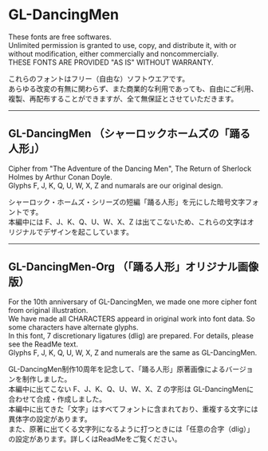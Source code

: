 # GL-DancingMen

These fonts are free softwares.\
Unlimited permission is granted to use, copy, and distribute it, with or without modification, either commercially and noncommercially.\
THESE FONTS ARE PROVIDED "AS IS" WITHOUT WARRANTY.

これらのフォントはフリー（自由な）ソフトウエアです。\
あらゆる改変の有無に関わらず、また商業的な利用であっても、自由にご利用、複製、再配布することができますが、全て無保証とさせていただきます。

******

## GL-DancingMen （シャーロックホームズの「踊る人形」）

Cipher from "The Adventure of the Dancing Men", The Return of Sherlock Holmes by Arthur Conan Doyle.\
Glyphs F, J, K, Q, U, W, X, Z and numarals are our original design.

シャーロック・ホームズ・シリーズの短編「踊る人形」を元にした暗号文字フォントです。\
本編中には F、J、K、Q、U、W、X、Z は出てこないため、これらの文字はオリジナルでデザインを起こしています。

******

## GL-DancingMen-Org （「踊る人形」オリジナル画像版）

For the 10th anniversary of GL-DancingMen, we made one more cipher font from original illustration.\
We have made all CHARACTERS appeard in original work into font data. So some characters have alternate glyphs.\
In this font, 7 discretionary ligatures (dlig) are prepared. For details, please see the ReadMe text.\
Glyphs F, J, K, Q, U, W, X, Z and numerals are the same as GL-DancingMen.

GL-DancingMen制作10周年を記念して、「踊る人形」原著画像によるバージョンを制作しました。\
本編中に出てこない F、J、K、Q、U、W、X、Z の字形は GL-DancingMenに合わせて合成・作成しました。\
本編中に出てきた「文字」はすべてフォントに含まれており、重複する文字には異体字の設定があります。\
また、原著に出てくる文字列になるように打つときには「任意の合字（dlig）」の設定があります。詳しくはReadMeをご覧ください。

